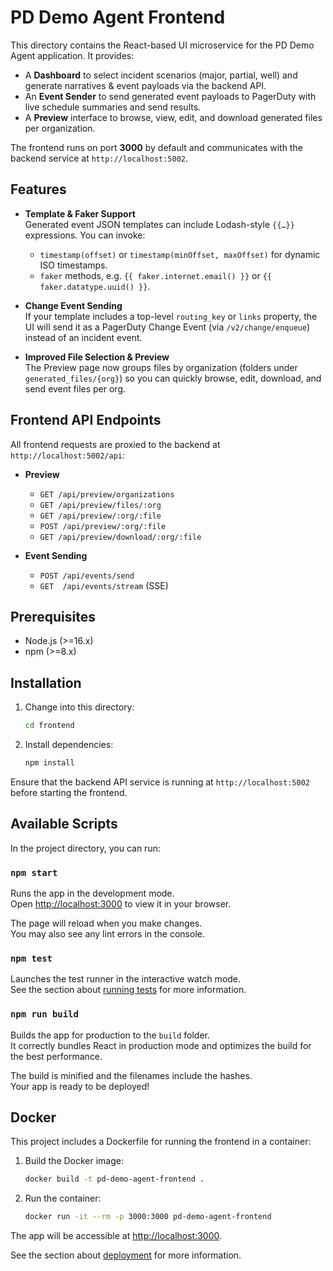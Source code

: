 # PD Demo Agent Frontend

This directory contains the React-based UI microservice for the PD Demo Agent application. It provides:
  - A **Dashboard** to select incident scenarios (major, partial, well) and generate narratives & event payloads via the backend API.
  - An **Event Sender** to send generated event payloads to PagerDuty with live schedule summaries and send results.
  - A **Preview** interface to browse, view, edit, and download generated files per organization.

The frontend runs on port **3000** by default and communicates with the backend service at `http://localhost:5002`.

## Features

- **Template & Faker Support**  
  Generated event JSON templates can include Lodash-style `{{…}}` expressions. You can invoke:
  - `timestamp(offset)` or `timestamp(minOffset, maxOffset)` for dynamic ISO timestamps.
  - `faker` methods, e.g. `{{ faker.internet.email() }}` or `{{ faker.datatype.uuid() }}`.

- **Change Event Sending**  
  If your template includes a top-level `routing_key` or `links` property, the UI will send it as a PagerDuty Change Event (via `/v2/change/enqueue`) instead of an incident event.

- **Improved File Selection & Preview**  
  The Preview page now groups files by organization (folders under `generated_files/{org}`) so you can quickly browse, edit, download, and send event files per org.

## Frontend API Endpoints

All frontend requests are proxied to the backend at `http://localhost:5002/api`:

- **Preview**  
  - `GET /api/preview/organizations`
  - `GET /api/preview/files/:org`
  - `GET /api/preview/:org/:file`
  - `POST /api/preview/:org/:file`
  - `GET /api/preview/download/:org/:file`

- **Event Sending**  
  - `POST /api/events/send`
  - `GET  /api/events/stream` (SSE)

## Prerequisites
  - Node.js (>=16.x)
  - npm (>=8.x)

## Installation
1. Change into this directory:
   ```bash
   cd frontend
   ```
2. Install dependencies:
   ```bash
   npm install
   ```

Ensure that the backend API service is running at `http://localhost:5002` before starting the frontend.

## Available Scripts

In the project directory, you can run:

### `npm start`

Runs the app in the development mode.\
Open [http://localhost:3000](http://localhost:3000) to view it in your browser.

The page will reload when you make changes.\
You may also see any lint errors in the console.

### `npm test`

Launches the test runner in the interactive watch mode.\
See the section about [running tests](https://facebook.github.io/create-react-app/docs/running-tests) for more information.

### `npm run build`

Builds the app for production to the `build` folder.\
It correctly bundles React in production mode and optimizes the build for the best performance.

The build is minified and the filenames include the hashes.\
Your app is ready to be deployed!

## Docker
This project includes a Dockerfile for running the frontend in a container:

1. Build the Docker image:
   ```bash
   docker build -t pd-demo-agent-frontend .
   ```
2. Run the container:
   ```bash
   docker run -it --rm -p 3000:3000 pd-demo-agent-frontend
   ```
The app will be accessible at [http://localhost:3000](http://localhost:3000).

See the section about [deployment](https://facebook.github.io/create-react-app/docs/deployment) for more information.

